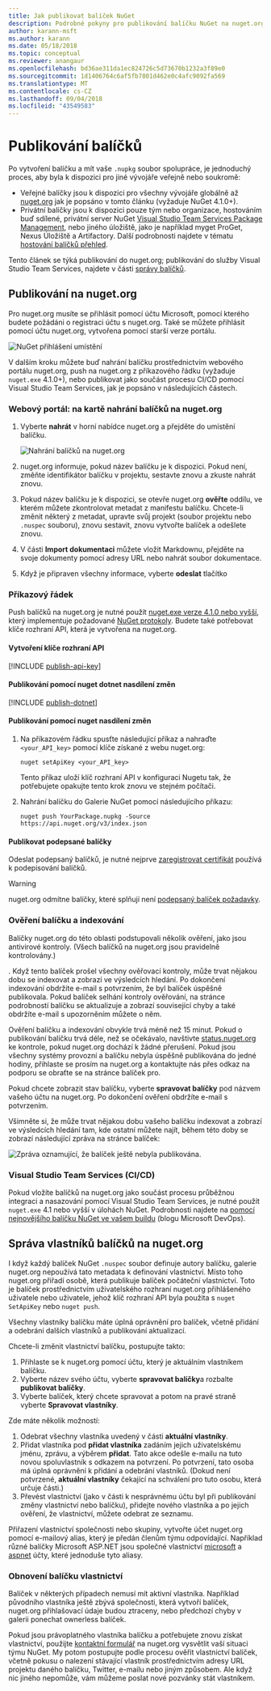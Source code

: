 ```yaml
---
title: Jak publikovat balíček NuGet
description: Podrobné pokyny pro publikování balíčku NuGet na nuget.org nebo privátní kanály a jak spravovat vlastnictví balíčků na nuget.org.
author: karann-msft
ms.author: karann
ms.date: 05/18/2018
ms.topic: conceptual
ms.reviewer: anangaur
ms.openlocfilehash: bd36ae311da1ec824726c5d73670b1232a3f89e0
ms.sourcegitcommit: 1d1406764c6af5fb7801d462e0c4afc9092fa569
ms.translationtype: MT
ms.contentlocale: cs-CZ
ms.lasthandoff: 09/04/2018
ms.locfileid: "43549583"
---
```

# <a name="publishing-packages"></a>Publikování balíčků

Po vytvoření balíčku a mít vaše `.nupkg` soubor spolupráce, je jednoduchý proces, aby byla k dispozici pro jiné vývojáře veřejně nebo soukromě:

- Veřejné balíčky jsou k dispozici pro všechny vývojáře globálně až [nuget.org](https://www.nuget.org/packages/manage/upload) jak je popsáno v tomto článku (vyžaduje NuGet 4.1.0+).
- Privátní balíčky jsou k dispozici pouze tým nebo organizace, hostováním buď sdílené, privátní server NuGet [Visual Studio Team Services Package Management](https://www.visualstudio.com/docs/package/nuget/publish), nebo jiného úložiště, jako je například myget ProGet, Nexus Úložiště a Artifactory. Další podrobnosti najdete v tématu [hostování balíčků přehled](../hosting-packages/overview.md).

Tento článek se týká publikování do nuget.org; publikování do služby Visual Studio Team Services, najdete v části [správy balíčků](https://www.visualstudio.com/docs/package/nuget/publish).

## <a name="publish-to-nugetorg"></a>Publikování na nuget.org

Pro nuget.org musíte se přihlásit pomocí účtu Microsoft, pomocí kterého budete požádáni o registraci účtu s nuget.org. Také se můžete přihlásit pomocí účtu nuget.org, vytvořena pomocí starší verze portálu.

![NuGet přihlášení umístění](media/publish_NuGetSignIn.png)

V dalším kroku můžete buď nahrání balíčku prostřednictvím webového portálu nuget.org, push na nuget.org z příkazového řádku (vyžaduje `nuget.exe` 4.1.0+), nebo publikovat jako součást procesu CI/CD pomocí Visual Studio Team Services, jak je popsáno v následujících částech.

### <a name="web-portal-use-the-upload-package-tab-on-nugetorg"></a>Webový portál: na kartě nahrání balíčků na nuget.org

1. Vyberte **nahrát** v horní nabídce nuget.org a přejděte do umístění balíčku.

    ![Nahrání balíčků na nuget.org](media/publish_UploadYourPackage.PNG)

1. nuget.org informuje, pokud název balíčku je k dispozici. Pokud není, změňte identifikátor balíčku v projektu, sestavte znovu a zkuste nahrát znovu.

1. Pokud název balíčku je k dispozici, se otevře nuget.org **ověřte** oddílu, ve kterém můžete zkontrolovat metadat z manifestu balíčku. Chcete-li změnit některý z metadat, upravte svůj projekt (soubor projektu nebo `.nuspec` souboru), znovu sestavit, znovu vytvořte balíček a odešlete znovu.

1. V části **Import dokumentaci** můžete vložit Markdownu, přejděte na svoje dokumenty pomocí adresy URL nebo nahrát soubor dokumentace.

1. Když je připraven všechny informace, vyberte **odeslat** tlačítko

### <a name="command-line"></a>Příkazový řádek

Push balíčků na nuget.org je nutné použít [nuget.exe verze 4.1.0 nebo vyšší](https://www.nuget.org/downloads), který implementuje požadované [NuGet protokoly](../api/nuget-protocols.md). Budete také potřebovat klíče rozhraní API, která je vytvořena na nuget.org.

#### <a name="create-api-keys"></a>Vytvoření klíče rozhraní API

[!INCLUDE [publish-api-key](../quickstart/includes/publish-api-key.md)]

#### <a name="publish-with-dotnet-nuget-push"></a>Publikování pomocí nuget dotnet nasdílení změn

[!INCLUDE [publish-dotnet](../quickstart/includes/publish-dotnet.md)]

#### <a name="publish-with-nuget-push"></a>Publikování pomocí nuget nasdílení změn

1. Na příkazovém řádku spusťte následující příkaz a nahraďte `<your_API_key>` pomocí klíče získané z webu nuget.org:

    ```cli
    nuget setApiKey <your_API_key>
    ```

    Tento příkaz uloží klíč rozhraní API v konfiguraci Nugetu tak, že potřebujete opakujte tento krok znovu ve stejném počítači.

1. Nahrání balíčku do Galerie NuGet pomocí následujícího příkazu:

    ```cli
    nuget push YourPackage.nupkg -Source https://api.nuget.org/v3/index.json
    ```

#### <a name="publish-signed-packages"></a>Publikovat podepsané balíčky

Odeslat podepsaný balíčků, je nutné nejprve [zaregistrovat certifikát](../reference/Signed-Packages-Reference.md#register-certificate-on-nugetorg) používá k podepisování balíčků. 

> [!Warning]
> nuget.org odmítne balíčky, které splňují není [podepsaný balíček požadavky](../reference/Signed-Packages-Reference.md#signature-requirements-on-nugetorg).

### <a name="package-validation-and-indexing"></a>Ověření balíčku a indexování

Balíčky nuget.org do této oblasti podstupovali několik ověření, jako jsou antivirové kontroly. (Všech balíčků na nuget.org jsou pravidelně kontrolovány.)

. Když tento balíček prošel všechny ověřovací kontroly, může trvat nějakou dobu se indexovat a zobrazí ve výsledcích hledání. Po dokončení indexování obdržíte e-mail s potvrzením, že byl balíček úspěšně publikovala. Pokud balíček selhání kontroly ověřování, na stránce podrobností balíčku se aktualizuje a zobrazí související chyby a také obdržíte e-mail s upozorněním můžete o něm.

Ověření balíčku a indexování obvykle trvá méně než 15 minut. Pokud o publikování balíčku trvá déle, než se očekávalo, navštivte [status.nuget.org](https://status.nuget.org/) ke kontrole, pokud nuget.org dochází k žádné přerušení. Pokud jsou všechny systémy provozní a balíčku nebyla úspěšně publikována do jedné hodiny, přihlaste se prosím na nuget.org a kontaktujte nás přes odkaz na podporu se obraťte se na stránce balíček pro.

Pokud chcete zobrazit stav balíčku, vyberte **spravovat balíčky** pod názvem vašeho účtu na nuget.org. Po dokončení ověření obdržíte e-mail s potvrzením.

Všimněte si, že může trvat nějakou dobu vašeho balíčku indexovat a zobrazí ve výsledcích hledání tam, kde ostatní můžete najít, během této doby se zobrazí následující zpráva na stránce balíček:

![Zpráva oznamující, že balíček ještě nebyla publikována.](media/publish_NotYetIndexed.png)

### <a name="visual-studio-team-services-cicd"></a>Visual Studio Team Services (CI/CD)

Pokud vložíte balíčků na nuget.org jako součást procesu průběžnou integraci a nasazování pomocí Visual Studio Team Services, je nutné použít `nuget.exe` 4.1 nebo vyšší v úlohách NuGet. Podrobnosti najdete na [pomocí nejnovějšího balíčku NuGet ve vašem buildu](https://blogs.msdn.microsoft.com/devops/2017/09/29/using-the-latest-nuget-in-your-build/) (blogu Microsoft DevOps).

## <a name="managing-package-owners-on-nugetorg"></a>Správa vlastníků balíčků na nuget.org

I když každý balíček NuGet `.nuspec` soubor definuje autory balíčku, galerie nuget.org nepoužívá tato metadata k definování vlastnictví. Místo toho nuget.org přiřadí osobě, která publikuje balíček počáteční vlastnictví. Toto je balíček prostřednictvím uživatelského rozhraní nuget.org přihlášeného uživatele nebo uživatele, jehož klíč rozhraní API byla použita s `nuget SetApiKey` nebo `nuget push`.

Všechny vlastníky balíčku máte úplná oprávnění pro balíček, včetně přidání a odebrání dalších vlastníků a publikování aktualizací.

Chcete-li změnit vlastnictví balíčku, postupujte takto:

1. Přihlaste se k nuget.org pomocí účtu, který je aktuálním vlastníkem balíčku.
1. Vyberte název svého účtu, vyberte **spravovat balíčky**a rozbalte **publikovat balíčky**.
1. Vyberte balíček, který chcete spravovat a potom na pravé straně vyberte **Spravovat vlastníky**.

Zde máte několik možností:

1. Odebrat všechny vlastníka uvedený v části **aktuální vlastníky**.
1. Přidat vlastníka pod **přidat vlastníka** zadáním jejich uživatelskému jménu, zprávu, a výběrem **přidat**. Tato akce odešle e-mailu na tuto novou spoluvlastník s odkazem na potvrzení. Po potvrzení, tato osoba má úplná oprávnění k přidání a odebrání vlastníků. (Dokud není potvrzené, **aktuální vlastníky** čekající na schválení pro tuto osobu, která určuje části.)
1. Převést vlastnictví (jako v části k nesprávnému účtu byl při publikování změny vlastnictví nebo balíčku), přidejte nového vlastníka a po jejich ověření, že vlastnictví, můžete odebrat ze seznamu.

Přiřazení vlastnictví společnosti nebo skupiny, vytvořte účet nuget.org pomocí e-mailový alias, který je předán členům týmu odpovídající. Například různé balíčky Microsoft ASP.NET jsou společné vlastnictví [microsoft](http://nuget.org/profiles/microsoft) a [aspnet](http://nuget.org/profiles/aspnet) účty, které jednoduše tyto aliasy.

### <a name="recovering-package-ownership"></a>Obnovení balíčku vlastnictví

Balíček v některých případech nemusí mít aktivní vlastníka. Například původního vlastníka ještě zbývá společnosti, která vytvoří balíček, nuget.org přihlašovací údaje budou ztraceny, nebo předchozí chyby v galerii ponechat ownerless balíček.

Pokud jsou právoplatného vlastníka balíčku a potřebujete znovu získat vlastnictví, použijte [kontaktní formulář](https://www.nuget.org/policies/Contact) na nuget.org vysvětlit vaší situaci týmu NuGet. My potom postupujte podle procesu ověřit vlastnictví balíček, včetně pokusu o nalezení stávající vlastník prostřednictvím adresy URL projektu daného balíčku, Twitter, e-mailu nebo jiným způsobem. Ale když nic jiného nepomůže, vám můžeme poslat nové pozvánky stát vlastníkem.
